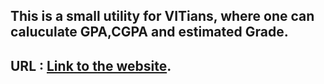 ## This is a small utility for VITians, where one can caluculate GPA,CGPA and estimated Grade.
## URL : [Link to the website](https://hemanthkumarachanta.github.io/gpa-calculator/).